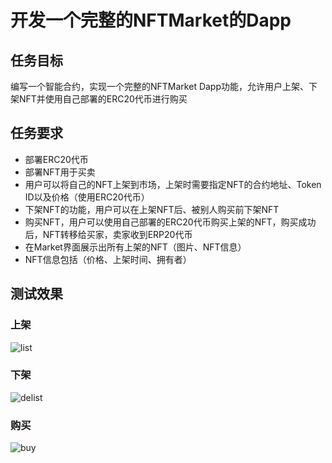 # 开发一个完整的NFTMarket的Dapp

## 任务目标
编写一个智能合约，实现一个完整的NFTMarket Dapp功能，允许用户上架、下架NFT并使用自己部署的ERC20代币进行购买

## 任务要求
- 部署ERC20代币
- 部署NFT用于买卖
- 用户可以将自己的NFT上架到市场，上架时需要指定NFT的合约地址、Token ID以及价格（使用ERC20代币）
- 下架NFT的功能，用户可以在上架NFT后、被别人购买前下架NFT
- 购买NFT，用户可以使用自己部署的ERC20代币购买上架的NFT，购买成功后，NFT转移给买家，卖家收到ERP20代币
- 在Market界面展示出所有上架的NFT（图片、NFT信息）
- NFT信息包括（价格、上架时间、拥有者）

## 测试效果
### 上架
![list](./assets/list.jpg)

### 下架
![delist](./assets/delist.jpg)

### 购买
![buy](./assets/buy.jpg)

